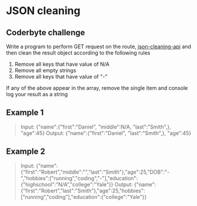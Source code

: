 # JSON cleaning

## Coderbyte challenge

Write a program to perform GET request on the route, [json-cleaning-api]('https://coderbyte.com/api/challenges/json/json-cleaning') and then clean the result object according to the following rules

1. Remove all keys that have value of N/A
2. Remove all empty strings
3. Remove all keys that have value of "-"

If any of the above appear in the array, remove the single item and console log your result as a string

## Example 1

> Input: {"name":{"first":"Daniel", "middle":N/A, "last":"Smith",}, "age":45}
> Output: {"name":{"first":"Daniel", "last":"Smith",}, "age":45}

## Example 2

> Input: {"name":{"first":"Robert","middle":"","last":"Smith"},"age":25,"DOB":"-","hobbies":["running","coding","-"],"education":{"highschool":"N\/A","college":"Yale"}}
> Output: {"name":{"first":"Robert","last":"Smith"},"age":25,"hobbies":["running","coding"],"education":{"college":"Yale"}}
